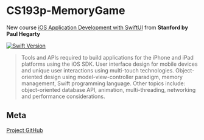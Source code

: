 # CS193p-MemoryGame
New course [iOS Application Development with SwiftUI](https://cs193p.sites.stanford.edu) from **Stanford by Paul Hegarty**

[![Swift Version][swift-image]][swift-url]

> Tools and APIs required to build applications for the iPhone and iPad platforms using the iOS SDK. User interface design for mobile devices and unique user interactions using multi-touch technologies. Object-oriented design using model-view-controller paradigm, memory management, Swift programming language. Other topics include: object-oriented database API, animation, multi-threading, networking and performance considerations.


## Meta

[Project GitHub](https://github.com/gordio/CS193p-MemoryGame)

[swift-image]:https://img.shields.io/badge/swift-5-green.svg
[swift-url]: https://swift.org/
